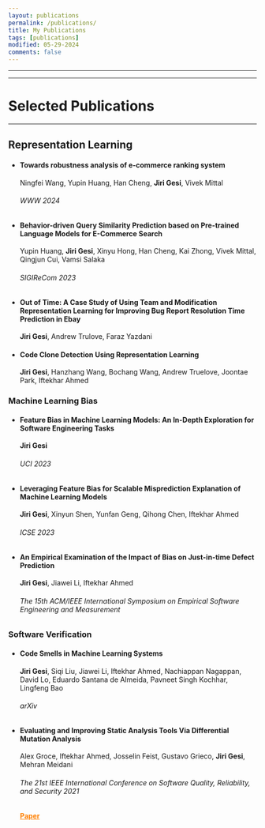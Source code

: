 ```yaml
---
layout: publications
permalink: /publications/
title: My Publications
tags: [publications]
modified: 05-29-2024
comments: false
---
```

________
_______

# Selected Publications

---

## Representation Learning 

* #### Towards robustness analysis of e-commerce ranking system
  Ningfei Wang, Yupin Huang, Han Cheng, **Jiri Gesi**, Vivek Mittal
  ###### WWW 2024

* #### Behavior-driven Query Similarity Prediction based on Pre-trained Language Models for E-Commerce Search
  Yupin Huang, **Jiri Gesi**, Xinyu Hong, Han Cheng, Kai Zhong, Vivek Mittal, Qingjun Cui, Vamsi Salaka
  ###### SIGIReCom 2023
  
* #### Out of Time: A Case Study of Using Team and Modification Representation Learning for Improving Bug Report Resolution Time Prediction in Ebay
  **Jiri Gesi**, Andrew Trulove, Faraz Yazdani
  
* #### Code Clone Detection Using Representation Learning
  **Jiri Gesi**, Hanzhang Wang, Bochang Wang, Andrew Truelove, Joontae Park, Iftekhar Ahmed
  
### Machine Learning Bias

* #### Feature Bias in Machine Learning Models: An In-Depth Exploration for Software Engineering Tasks
  **Jiri Gesi**
  ###### UCI 2023

* #### Leveraging Feature Bias for Scalable Misprediction Explanation of Machine Learning Models
  **Jiri Gesi**, Xinyun Shen, Yunfan Geng, Qihong Chen, Iftekhar Ahmed
  ###### ICSE 2023

* #### An Empirical Examination of the Impact of Bias on Just-in-time Defect Prediction
  **Jiri Gesi**, Jiawei Li, Iftekhar Ahmed
  ###### The 15th ACM/IEEE International Symposium on Empirical Software Engineering and Measurement


### Software Verification

* #### Code Smells in Machine Learning Systems
  **Jiri Gesi**, Siqi Liu, Jiawei Li, Iftekhar Ahmed, Nachiappan Nagappan, David Lo, Eduardo Santana de Almeida, Pavneet Singh Kochhar, Lingfeng Bao
  ###### arXiv
  
* #### Evaluating and Improving Static Analysis Tools Via Differential Mutation Analysis
  Alex Groce, Iftekhar Ahmed, Josselin Feist, Gustavo Grieco, **Jiri Gesi**, Mehran Meidani
  ###### The 21st IEEE International Conference on Software Quality, Reliability, and Security 2021
  <a href="" target="_blank" style="color:rgb(255,128,0)">**Paper**</a>
  
